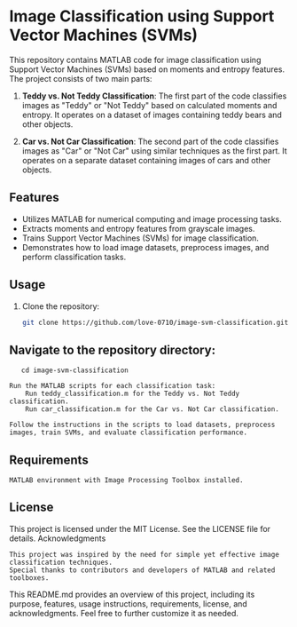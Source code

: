 # Image Classification using Support Vector Machines (SVMs)

This repository contains MATLAB code for image classification using Support Vector Machines (SVMs) based on moments and entropy features. The project consists of two main parts:

1. **Teddy vs. Not Teddy Classification**: The first part of the code classifies images as "Teddy" or "Not Teddy" based on calculated moments and entropy. It operates on a dataset of images containing teddy bears and other objects.

2. **Car vs. Not Car Classification**: The second part of the code classifies images as "Car" or "Not Car" using similar techniques as the first part. It operates on a separate dataset containing images of cars and other objects.

## Features
- Utilizes MATLAB for numerical computing and image processing tasks.
- Extracts moments and entropy features from grayscale images.
- Trains Support Vector Machines (SVMs) for image classification.
- Demonstrates how to load image datasets, preprocess images, and perform classification tasks.

## Usage
1. Clone the repository:
   ```bash
   git clone https://github.com/love-0710/image-svm-classification.git


## Navigate to the repository directory:
       cd image-svm-classification

    Run the MATLAB scripts for each classification task:
        Run teddy_classification.m for the Teddy vs. Not Teddy classification.
        Run car_classification.m for the Car vs. Not Car classification.

    Follow the instructions in the scripts to load datasets, preprocess images, train SVMs, and evaluate classification performance.

## Requirements

    MATLAB environment with Image Processing Toolbox installed.

## License

This project is licensed under the MIT License. See the LICENSE file for details.
Acknowledgments

    This project was inspired by the need for simple yet effective image classification techniques.
    Special thanks to contributors and developers of MATLAB and related toolboxes.



This README.md provides an overview of this project, including its purpose, features, usage instructions, requirements, license, and acknowledgments. Feel free to further customize it as needed.

